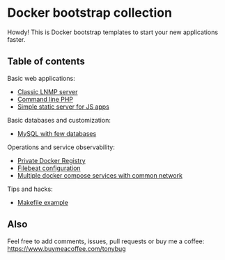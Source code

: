 # Docker bootstrap collection

Howdy! This is Docker bootstrap templates to start your new applications faster.

## Table of contents

Basic web applications:

* [Classic LNMP server](https://github.com/abagayev/docker-bootstrap-collection/tree/master/lnmp-server) 
* [Command line PHP](https://github.com/abagayev/docker-bootstrap-collection/tree/master/php-cli)
* [Simple static server for JS apps](https://github.com/abagayev/docker-bootstrap-collection/tree/master/static-server)

Basic databases and customization:

* [MySQL with few databases](https://github.com/abagayev/docker-bootstrap-collection/tree/master/mysql-few-databases)

Operations and service observability:

* [Private Docker Registry](https://github.com/abagayev/docker-bootstrap-collection/tree/master/docker-registry)
* [Filebeat configuration](https://github.com/abagayev/docker-bootstrap-collection/tree/master/filebeat-logz-io)
* [Multiple docker compose services with common network](https://github.com/abagayev/docker-bootstrap-collection/tree/master/multiple-services-with-common-network)

Tips and hacks:

* [Makefile example](https://github.com/abagayev/docker-bootstrap-collection/tree/master/makefile-example)

## Also

Feel free to add comments, issues, pull requests or buy me a coffee:  
https://www.buymeacoffee.com/tonybug
